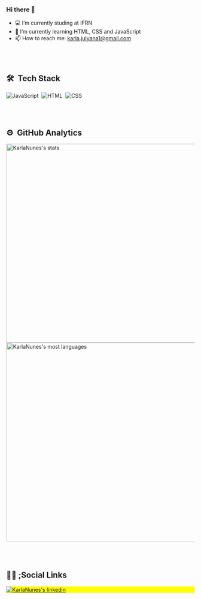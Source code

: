 ### Hi there 👋

- 💻 I’m currently studing at IFRN
- 🚀 I’m currently learning HTML, CSS and JavaScript
- 📫 How to reach me: karla.julyana1@gmail.com


<br><br>

## 🛠 &nbsp;Tech Stack

![JavaScript](https://img.shields.io/badge/-JavaScript-05122A?style=flat&logo=javascript)&nbsp;
![HTML](https://img.shields.io/badge/-HTML-05122A?style=flat&logo=HTML5)&nbsp;
![CSS](https://img.shields.io/badge/-CSS-05122A?style=flat&logo=CSS3&logoColor=1572B6)&nbsp;

<br><br>

## ⚙️ &nbsp;GitHub Analytics

<p align="left">
<img width="530em" src="https://github-readme-stats.vercel.app/api?username=KarlaNunes&show_icons=true&theme=vision-friendly-dark" alt="KarlaNunes's stats"/>
<img width="530em" src="https://github-readme-stats.vercel.app/api/top-langs/?username=KarlaNunes&layout=compact&theme=vision-friendly-dark" alt="KarlaNunes's most languages"/>
</p>

<br><br>

## 👩🏻 ;Social Links

<p align="left" style="background:yellow">
<a href="https://www.linkedin.com/in/karla-nunes-2873381a0/" target="_blank">
  <img align="center" src="https://img.shields.io/badge/-Karla_Nunes-05122A?style=flat&logo=linkedin" alt="KarlaNunes's linkedin"/>
</a>
</p>

<!--
- 💻 I’m currently studing at IFRN
- 🚀 I’m currently learning HTML, CSS and JavaScript
- 📫 How to reach me: karla.julyana1@gmail.com
-->
